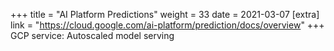 +++
title = "AI Platform Predictions"
weight = 33
date = 2021-03-07
[extra]
link = "https://cloud.google.com/ai-platform/prediction/docs/overview"
+++
GCP service: Autoscaled model serving

